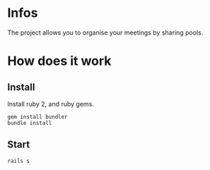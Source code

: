 # Infos

The project allows you to organise your meetings by sharing pools.

# How does it work

## Install

Install ruby 2, and ruby gems.

    gem install bundler
    bundle install

## Start

    rails s

